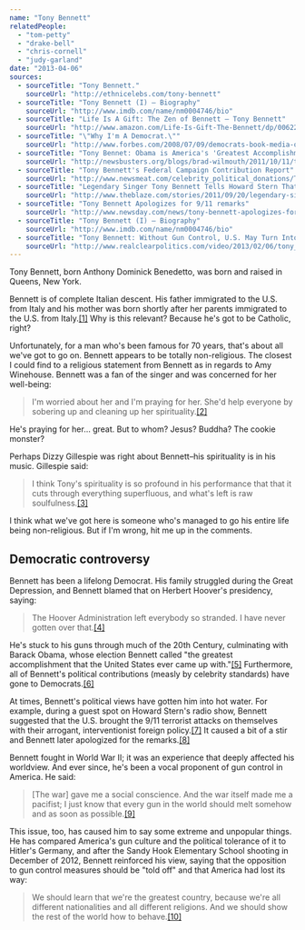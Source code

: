 ```yaml
---
name: "Tony Bennett"
relatedPeople:
  - "tom-petty"
  - "drake-bell"
  - "chris-cornell"
  - "judy-garland"
date: "2013-04-06"
sources:
  - sourceTitle: "Tony Bennett."
    sourceUrl: "http://ethnicelebs.com/tony-bennett"
  - sourceTitle: "Tony Bennett (I) – Biography"
    sourceUrl: "http://www.imdb.com/name/nm0004746/bio"
  - sourceTitle: "Life Is A Gift: The Zen of Bennett – Tony Bennett"
    sourceUrl: "http://www.amazon.com/Life-Is-Gift-The-Bennett/dp/0062207067"
  - sourceTitle: "\"Why I'm A Democrat.\""
    sourceUrl: "http://www.forbes.com/2008/07/09/democrats-book-media-oped-cx_jb_0710brady.html"
  - sourceTitle: "Tony Bennet: Obama is America's 'Greatest Accomplishment,' Not Sure if Fighting Hitler 'justified.'"
    sourceUrl: "http://newsbusters.org/blogs/brad-wilmouth/2011/10/11/tony-bennett-obama-americas-greatest-accomplishment-not-sure-if-fight"
  - sourceTitle: "Tony Bennett's Federal Campaign Contribution Report"
    sourceUrl: "http://www.newsmeat.com/celebrity_political_donations/Tony_Bennett.php"
  - sourceTitle: "Legendary Singer Tony Bennett Tells Howard Stern That America 'Caused' 9/11"
    sourceUrl: "http://www.theblaze.com/stories/2011/09/20/legendary-singer-tony-bennett-tells-howard-stern-that-america-caused-911/"
  - sourceTitle: "Tony Bennett Apologizes for 9/11 remarks"
    sourceUrl: "http://www.newsday.com/news/tony-bennett-apologizes-for-9-11-remarks-1.3187187"
  - sourceTitle: "Tony Bennett (I) – Biography"
    sourceUrl: "http://www.imdb.com/name/nm0004746/bio"
  - sourceTitle: "Tony Bennett: Without Gun Control, U.S. May Turn Into Nazi Germany"
    sourceUrl: "http://www.realclearpolitics.com/video/2013/02/06/tony_bennett_without_gun_control_us_may_turn_into_nazi_germany.html"
---
```


Tony Bennett, born Anthony Dominick Benedetto, was born and raised in Queens, New York.

Bennett is of complete Italian descent. His father immigrated to the U.S. from Italy and his mother was born shortly after her parents immigrated to the U.S. from Italy.<a class="source-citation" href="http://ethnicelebs.com/tony-bennett" title="Tony Bennett.">[1]</a> Why is this relevant? Because he's got to be Catholic, right?

Unfortunately, for a man who's been famous for 70 years, that's about all we've got to go on. Bennett appears to be totally non-religious. The closest I could find to a religious statement from Bennett as in regards to Amy Winehouse. Bennett was a fan of the singer and was concerned for her well-being:

>I'm worried about her and I'm praying for her. She'd help everyone by sobering up and cleaning up her spirituality.<a class="source-citation" href="http://www.imdb.com/name/nm0004746/bio" title="Tony Bennett (I) – Biography">[2]</a>

He's praying for her… great. But to whom? Jesus? Buddha? The cookie monster?

Perhaps Dizzy Gillespie was right about Bennett–his spirituality is in his music. Gillespie said:

>I think Tony's spirituality is so profound in his performance that that it cuts through everything superfluous, and what's left is raw soulfulness.<a class="source-citation" href="http://www.amazon.com/Life-Is-Gift-The-Bennett/dp/0062207067" title="Life Is A Gift: The Zen of Bennett – Tony Bennett">[3]</a>

I think what we've got here is someone who's managed to go his entire life being non-religious. But if I'm wrong, hit me up in the comments.


## Democratic controversy

Bennett has been a lifelong Democrat. His family struggled during the Great Depression, and Bennett blamed that on Herbert Hoover's presidency, saying:

>The Hoover Administration left everybody so stranded. I have never gotten over that.<a class="source-citation" href="http://www.forbes.com/2008/07/09/democrats-book-media-oped-cx_jb_0710brady.html" title="&quot;Why I&apos;m A Democrat.&quot;">[4]</a>

He's stuck to his guns through much of the 20th Century, culminating with Barack Obama, whose election Bennett called "the greatest accomplishment that the United States ever came up with."<a class="source-citation" href="http://newsbusters.org/blogs/brad-wilmouth/2011/10/11/tony-bennett-obama-americas-greatest-accomplishment-not-sure-if-fight" title="Tony Bennet: Obama is America&apos;s &apos;Greatest Accomplishment,&apos; Not Sure if Fighting Hitler &apos;justified.&apos;">[5]</a> Furthermore, all of Bennett's political contributions (measly by celebrity standards) have gone to Democrats.<a class="source-citation" href="http://www.newsmeat.com/celebrity_political_donations/Tony_Bennett.php" title="Tony Bennett&apos;s Federal Campaign Contribution Report">[6]</a>

At times, Bennett's political views have gotten him into hot water. For example, during a guest spot on Howard Stern's radio show, Bennett suggested that the U.S. brought the 9/11 terrorist attacks on themselves with their arrogant, interventionist foreign policy.<a class="source-citation" href="http://www.theblaze.com/stories/2011/09/20/legendary-singer-tony-bennett-tells-howard-stern-that-america-caused-911/" title="Legendary Singer Tony Bennett Tells Howard Stern That America &apos;Caused&apos; 9/11">[7]</a> It caused a bit of a stir and Bennett later apologized for the remarks.<a class="source-citation" href="http://www.newsday.com/news/tony-bennett-apologizes-for-9-11-remarks-1.3187187" title="Tony Bennett Apologizes for 9/11 remarks">[8]</a>

Bennett fought in World War II; it was an experience that deeply affected his worldview. And ever since, he's been a vocal proponent of gun control in America. He said:

>[The war] gave me a social conscience. And the war itself made me a pacifist; I just know that every gun in the world should melt somehow and as soon as possible.<a class="source-citation" href="http://www.imdb.com/name/nm0004746/bio" title="Tony Bennett (I) – Biography">[9]</a>

This issue, too, has caused him to say some extreme and unpopular things. He has compared America's gun culture and the political tolerance of it to Hitler's Germany, and after the Sandy Hook Elementary School shooting in December of 2012, Bennett reinforced his view, saying that the opposition to gun control measures should be "told off" and that America had lost its way:

>We should learn that we're the greatest country, because we're all different nationalities and all different religions. And we should show the rest of the world how to behave.<a class="source-citation" href="http://www.realclearpolitics.com/video/2013/02/06/tony_bennett_without_gun_control_us_may_turn_into_nazi_germany.html" title="Tony Bennett: Without Gun Control, U.S. May Turn Into Nazi Germany">[10]</a>